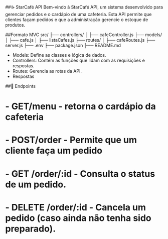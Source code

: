 ##☕ StarCafé API
Bem-vindo à StarCafé API, um sistema desenvolvido para gerenciar pedidos e o cardápio de uma cafeteria. Esta API permite que clientes façam pedidos e que a administração gerencie o estoque de produtos.


##Formato MVC
src/
├── controllers/
│   ├── cafeController.js
├── models/
│   ├── cafe.js
│   ├── listaCafes.js
├── routes/
│   ├── cafeRoutes.js
├── server.js
├── .env
├── package.json
├── README.md

- Models: Define as classes e lógica de dados.
- Controllers: Contém as funções que lidam com as requisições e respostas.
- Routes: Gerencia as rotas da API.
- Respostas

##📖 Endpoints
# - GET/menu - retorna o cardápio da cafeteria


# - POST/order - Permite que um cliente faça um pedido


# - GET /order/:id - Consulta o status de um pedido.

# - DELETE /order/:id - Cancela um pedido (caso ainda não tenha sido preparado).

